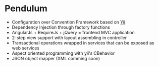 Pendulum
========
* Configuration over Convention Framework based on [Yii](http://www.yiiframework.com) 
* Dependency Injection through factory functions
* AngularJs + RequireJs + jQuery = frontend MVC application
* 2-step view support with layout assembling in controller
* Transactional operations wrapped in services that can be exposed as web services
* Aspect oriented programming with yii's CBehavior
* JSON object mapper (XML comming soon)



